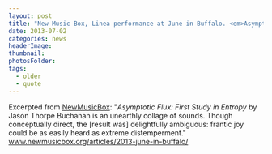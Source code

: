 ```yaml
---
layout: post
title: "New Music Box, Linea performance at June in Buffalo. <em>Asymptotic Flux: First Study in Entropy</em> by Jason Thorpe Buchanan is an unearthly collage of sounds. Though conceptually direct, the [result was] delightfully ambiguous: frantic joy could be as easily heard as extreme distemperment."
date: 2013-07-02
categories: news
headerImage:
thumbnail:
photosFolder:
tags:
  - older
  - quote
---
```



Excerpted from <a href="http://www.newmusicbox.org/articles/2013-june-in-buffalo/" target="blank">NewMusicBox</a>: "<em>Asymptotic Flux: First Study in Entropy</em> by Jason Thorpe Buchanan is an unearthly collage of sounds. Though conceptually direct, the [result was] delightfully ambiguous: frantic joy could be as easily heard as extreme distemperment." <a href="http://www.newmusicbox.org/articles/2013-june-in-buffalo/" target="blank">www.newmusicbox.org/articles/2013-june-in-buffalo/</a>
